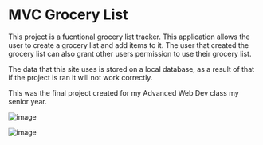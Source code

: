 # MVC Grocery List
 
This project is a fucntional grocery list tracker. This application allows the user to create a grocery list and add items to it. The user that created the grocery list can also grant other users permission to use their grocery list.

The data that this site uses is stored on a local database, as a result of that if the project is ran it will not work correctly.

This was the final project created for my Advanced Web Dev class my senior year.

![image](https://user-images.githubusercontent.com/70722571/155866682-70de5a1b-09e3-4683-82ca-04cf8db92461.png)

![image](https://user-images.githubusercontent.com/70722571/155866685-f2a3c472-3930-43fd-a448-deea3f5c15d1.png)
